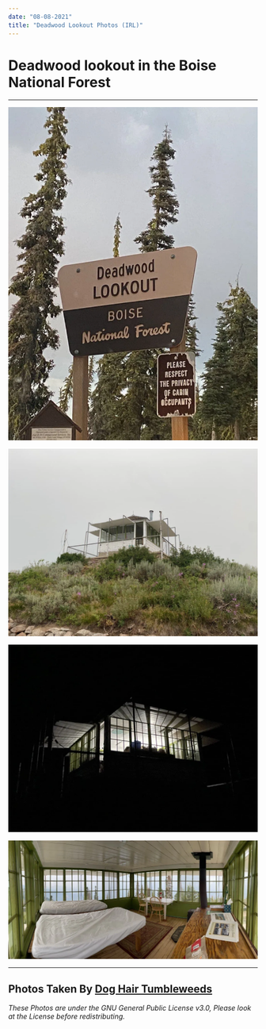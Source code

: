 ```yaml
---
date: "08-08-2021"
title: "Deadwood Lookout Photos (IRL)"
---
```

# Deadwood lookout in the Boise National Forest

---

![No image description](./i/lookoutsign.webp)

![No image description](./i/lookoutday.webp)

![No image description](./i/lookoutnight.webp)

![No image description](./i/lookoutinside.webp)

---

## Photos Taken By [Dog Hair Tumbleweeds](https://doghairtumbleweeds.com/)

*These Photos are under the GNU General Public License v3.0, Please look at the License before redistributing.*
